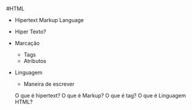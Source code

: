 #HTML
- Hipertext Markup Language

- Hiper Texto?
- Marcação
  - Tags
  - Atributos
- Linguagem
  - Maneira de escrever

  O que é hipertext?
  O que é Markup?
  O que é tag?
  O que é Linguagem HTML?